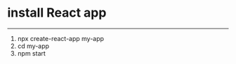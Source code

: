 # install React app
********************************

1. npx create-react-app my-app
2. cd my-app
3. npm start